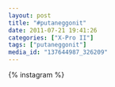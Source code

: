 ```yaml
---
layout: post
title: "#putaneggonit"
date: 2011-07-21 19:41:26
categories: ["X-Pro II"]
tags: ["putaneggonit"]
media_id: "137644987_326209"
---
```


{% instagram %}
